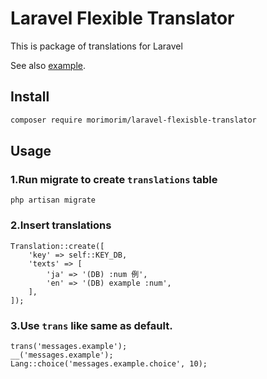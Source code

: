 # Laravel Flexible Translator
This is package of translations for Laravel

See also [example](./example/).

## Install

```bash
composer require morimorim/laravel-flexisble-translator
```

## Usage
### 1.Run migrate to create `translations` table

```
php artisan migrate
```

### 2.Insert translations

```
Translation::create([
    'key' => self::KEY_DB,
    'texts' => [
        'ja' => '(DB) :num 例',
        'en' => '(DB) example :num',
    ],
]);
```

### 3.Use `trans` like same as default.

```
trans('messages.example');
__('messages.example');
Lang::choice('messages.example.choice', 10);
```